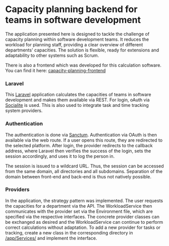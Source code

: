 # Capacity planning backend for teams in software development

The application presented here is designed to tackle the challenge of capacity planning within software development
teams. It reduces the workload for planning staff, providing a clear overview of different departments' capacities. The
solution is flexible, ready for extensions and adaptability to other systems such as Scrum.

There is also a frontend which was developed for this calculation software. You can find it here: [capacity-planning-frontend](https://github.com/lorenzpfei/capacity-planning-frontend)

### Laravel

This [Laravel](https://github.com/laravel/laravel) application calculates the capacities of teams in software
development and makes them available via REST.
For login, oAuth via [Socialite](https://github.com/laravel/socialite) is used. This is also used to integrate task and
time tracking system providers.

### Authentication

The authentication is done via [Sanctum](https://github.com/laravel/sanctum). Authentication via OAuth is then available
via the web route. If a user opens this route, they are redirected to the selected platform. After login, the provider
redirects to the callback address, where Laravel then verifies the success of the login, sets the session accordingly,
and uses it to log the person in.

The session is issued to a wildcard URL. Thus, the session can be accessed from the same domain, all directories and all
subdomains. Separation of the domain between front-end and back-end is thus not natively possible.

### Providers

In the application, the strategy pattern was implemented. The user requests the capacities for a department via the API.
The WorkloadService then communicates with the provider set via the Environment file, which are specified via the
respective interfaces. The concrete provider classes can be exchanged as desired and the WorkloadService can continue to
perform correct calculations without adaptation.
To add a new provider for tasks or tracking, create a new class in the corresponding directory
in [/app/Services/](./app/Services) and implement the interface.
